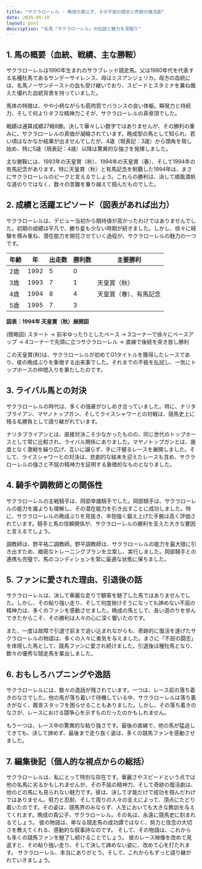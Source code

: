 ```yaml
---
title: "サクラローレル - 晩成の貴公子、その不屈の闘志と奇跡の復活劇"
date: 2025-05-10
layout: post
description: "名馬『サクラローレル』の伝説と魅力を深堀り"
---
```


## 1. 馬の概要（血統、戦績、主な勝鞍）

サクラローレルは1990年生まれのサラブレッド競走馬。父は1980年代を代表する名種牡馬であるサンデーサイレンス、母はミスアンジェリカ。母方の血統には、名馬ノーザンテーストの血も受け継いでおり、スピードとスタミナを兼ね備えた優れた血統背景を持っていました。

馬体の特徴は、やや小柄ながらも筋肉質でバランスの良い体躯。瞬発力と持続力、そして何よりタフな精神力こそが、サクラローレルの真骨頂でした。

戦績は通算成績27戦8勝。決して華々しい数字ではありませんが、その勝利の重みに、サクラローレルの真価が凝縮されています。晩成型の馬として知られ、若い頃はなかなか結果が出ませんでしたが、4歳（現表記：3歳）から頭角を現し始め、特に5歳（現表記：4歳）以降は驚異的な強さを発揮しました。

主な勝鞍には、1993年の天皇賞（秋）、1994年の天皇賞（春）、そして1994年の有馬記念があります。特に天皇賞（秋）と有馬記念を制覇した1994年は、まさにサクラローレルのピークと言えるでしょう。これらの勝利は、決して順風満帆な道のりではなく、数々の苦難を乗り越えて掴んだものでした。


## 2. 成績と活躍エピソード（図表があれば出力）

サクラローレルは、デビュー当初から期待値が高かったわけではありませんでした。初期の成績は平凡で、勝ち星も少ない時期が続きました。しかし、徐々に経験を積み重ね、潜在能力を開花させていく過程が、サクラローレルの魅力の一つです。

| 年齢 | 年 | 出走数 | 勝利数 | 主要勝利 |
|---|---|---|---|---|
| 2歳 | 1992 | 5 | 0 |  |
| 3歳 | 1993 | 7 | 1 | 天皇賞（秋） |
| 4歳 | 1994 | 8 | 4 | 天皇賞（春）、有馬記念 |
| 5歳 | 1995 | 7 | 3 |  |


**図表：1994年 天皇賞（秋）展開図**

(簡略図)
スタート → 前半ゆったりとしたペース → 3コーナーで徐々にペースアップ → 4コーナーで先頭に立つサクラローレル → 直線で後続を突き放し勝利

この天皇賞(秋)は、サクラローレルが初めてG1タイトルを獲得したレースであり、彼の晩成ぶりを象徴する出来事でした。それまでの不振を払拭し、一気にトップホースの仲間入りを果たしたのです。


## 3. ライバル馬との対決

サクラローレルの時代は、多くの強豪がひしめき合っていました。特に、ナリタブライアン、マヤノトップガン、そしてライスシャワーとの対戦は、競馬史上に残る名勝負として語り継がれています。

ナリタブライアンとは、直接対決こそ少なかったものの、同じ世代のトップホースとして常に比較され、ライバル関係にありました。マヤノトップガンとは、幾度となく激戦を繰り広げ、互いに譲らず、手に汗握るレースを展開しました。そして、ライスシャワーとの対決は、悲劇的な結末を迎えたレースも含め、サクラローレルの強さと不屈の精神力を証明する象徴的なものとなりました。


## 4. 騎手や調教師との関係性

サクラローレルの主戦騎手は、岡部幸雄騎手でした。岡部騎手は、サクラローレルの能力を誰よりも理解し、その潜在能力を引き出すことに成功しました。特に、サクラローレルの晩成ぶりを見抜き、辛抱強く鍛え上げた手腕は高く評価されています。騎手と馬の信頼関係が、サクラローレルの勝利を支えた大きな要因と言えるでしょう。

調教師は、野平祐二調教師。野平調教師は、サクラローレルの能力を最大限に引き出すため、緻密なトレーニングプランを立案し、実行しました。岡部騎手との連携も完璧で、馬のコンディションを常に最適な状態に保ちました。


## 5. ファンに愛された理由、引退後の話

サクラローレルは、決して華麗な走りで観客を魅了した馬ではありませんでした。しかし、その粘り強い走り、そして何度挫けそうになっても諦めない不屈の精神力は、多くのファンを感動させました。晩成の馬として、長い道のりを歩んできたからこそ、その勝利は人々の心に深く響いたのです。

また、一度は故障で引退寸前まで追い込まれながらも、奇跡的に復活を遂げたサクラローレルの物語は、多くの人々に勇気を与えました。まさに「不屈の闘志」を体現した馬として、競馬ファンに愛され続けました。引退後は種牡馬となり、数々の優秀な競走馬を輩出しました。


## 6. おもしろハプニングや逸話

サクラローレルには、数々の逸話が残されています。一つは、レース前の落ち着きのなさでした。他の馬が落ち着いて待機している中、サクラローレルは落ち着きがなく、厩舎スタッフを困らせることもありました。しかし、その落ち着きのなさが、レースにおける闘争心を示すものだったのかもしれません。

もう一つは、レース中の驚異的な粘り強さです。最後の直線で、他の馬が猛追してきても、決して諦めず、最後まで走り抜く姿は、多くの競馬ファンを感動させました。


## 7. 編集後記（個人的な視点からの総括）

サクラローレルは、私にとって特別な存在です。華麗さやスピードという点では他の名馬に劣るかもしれませんが、その不屈の精神力、そして奇跡の復活劇は、他のどの馬にも見られない魅力です。彼は、決して才能だけで成功を掴んだわけではありません。努力と忍耐、そして周りの人々の支えによって、頂点にたどり着いたのです。その姿は、競馬界のみならず、人生においても大きな教訓を与えてくれます。晩成の貴公子、サクラローレル。その名は、永遠に競馬史に刻まれるでしょう。  彼の物語は、単なる競走馬の成功譚ではなく、努力と信念の大切さを教えてくれる、感動的な叙事詩なのです。  そして、その物語は、これからも多くの競馬ファンを魅了し続けることでしょう。  彼のレース映像を改めて見返すと、その粘り強い走り、そして決して諦めない姿に、改めて心を打たれます。  サクラローレル、本当にありがとう。そして、これからもずっと語り継がれていきましょう。
